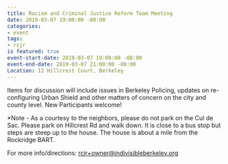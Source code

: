 ```yaml
---
title: Racism and Criminal Justice Reform Team Meeting
date: 2019-03-07 19:00:00 -08:00
categories:
- event
tags:
- rcjr
is featured: true
event-start-date: 2019-03-07 19:00:00 -08:00
event-end-date: 2019-03-07 21:00:00 -08:00
Location: 12 Hillcrest Court, Berkeley
---
```


Items for discussion will include issues in Berkeley Policing, updates on re-configuring Urban Shield and other matters of concern on the city and county level. New Participants welcome!

*Note - As a courtesy to the neighbors, please do not park on the Cul de Sac. Please park on Hillcrest Rd and walk down. It is close to a bus stop but steps are steep up to the house. The house is about a mile from the Rockridge BART.

For more info/directions: rcjr+owner@indivisibleberkeley.org


